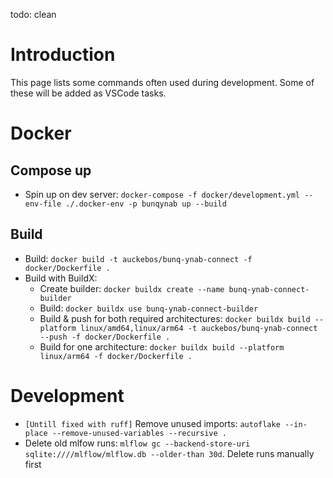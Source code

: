 todo: clean
# Introduction
This page lists some commands often used during development. Some of these will be added as VSCode tasks.

# Docker
## Compose up
- Spin up on dev server: `docker-compose -f docker/development.yml --env-file ./.docker-env -p bunqynab up --build`

## Build
- Build: `docker build -t auckebos/bunq-ynab-connect -f docker/Dockerfile .`
- Build with BuildX: 
    - Create builder: `docker buildx create --name bunq-ynab-connect-builder`
    - Build: `docker buildx use bunq-ynab-connect-builder`
    - Build & push for both required architectures: `docker buildx build --platform linux/amd64,linux/arm64 -t auckebos/bunq-ynab-connect --push -f docker/Dockerfile .`
    - Build for one architecture: `docker buildx build --platform linux/arm64 -f docker/Dockerfile .`

# Development
- `[Untill fixed with ruff]` Remove unused imports: `autoflake --in-place --remove-unused-variables --recursive .`
- Delete old mlfow runs: `mlflow gc --backend-store-uri sqlite:////mlflow/mlflow.db --older-than 30d`. Delete runs manually first


